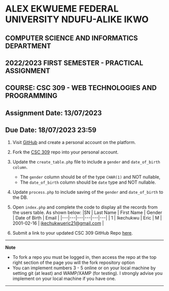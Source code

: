 # ALEX EKWUEME FEDERAL UNIVERSITY NDUFU-ALIKE IKWO

## COMPUTER SCIENCE AND INFORMATICS DEPARTMENT

## 2022/2023 FIRST SEMESTER - PRACTICAL ASSIGNMENT

## COURSE: CSC 309 - WEB TECHNOLOGIES AND PROGRAMMING

## Assignment Date: 13/07/2023

## **Due Date: 18/07/2023 23:59**

1. Visit [GitHub](https://github.com) and create a personal account on the platform.

2. Fork the [CSC 309](https://github.com/Cibsmart/csc309) repo into your personal account.
3. Update the `create_table.php` file to include a `gender` and `date_of_birth column`.
    - The `gender` column should be of the type `CHAR(1)` and NOT nullable,
    - The `date_of_birth` column should be `date` type and NOT nullable.
4. Update `process.php` to include saving of the `gender` and `date_of_birth` to the DB.
5. Open `index.php` and complete the code to display all the records from the users table. As shown below:
   |SN | Last Name | First Name | Gender | Date of Birth | Email |
   |---|---|---|---|---|---|
   | 1 | Ikechukwu | Eric | M | 2001-02-16 | ikechukwueric21@gmail.com |
6. Submit a link to your updated CSC 309 GitHub Repo [here](https://bit.ly/csc-309-assignment).

---

**Note**

-   To fork a repo you must be logged in, then access the repo at the top right section of the page you will the fork repository option
-   You can implement numbers 3 - 5 online or on your local machine by setting git (at least) and WAMP/XAMP (for testing). I strongly advise you implement on your local machine if you have one.

---
